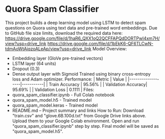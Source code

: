 # Quora Spam Classifier
This project builds a deep learning model using LSTM to detect spam questions on Quora using text data and pre-trained word embeddings.
Due to GitHub file size limits, download the required data here:
https://drive.google.com/file/d/1haR6_QXX1oQ2QCFFAPQdDORTPwI4xm7H/view?usp=drive_link
https://drive.google.com/file/d/1bEkK6-QF6TLCwN-tdmAoWtAiqzoALeAp/view?usp=drive_link
Model Overview:
- Embedding layer (GloVe pre-trained vectors)
- LSTM layer (64 units)
- Dropout (0.3)
- Dense output layer with Sigmoid
Trained using binary cross-entropy loss and Adam optimizer.
Performance:
| Metric            | Value     |
|-------------------|-----------|
| Train Accuracy     | 95.56%    |
| Validation Accuracy| 95.69%    |
| Validation Loss    | 0.1111    |
Files:
- quora_spam_classifier.ipynb - Full Colab notebook
- quora_spam_model.h5 - Trained model
- quora_spam_model.keras - Trained model
- README.md – Project summary and links
How to Run:
Download "train.csv" and "glove.6B.100d.txt" from Google Drive links above.
Upload them to your Google Colab environment.
Open and run "quora_spam_classifier.ipynb" step by step.
Final model will be saved as "quora_spam_model.h5".
